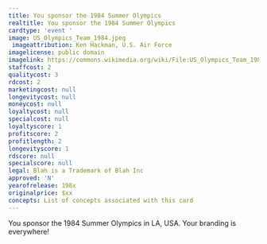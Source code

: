 ```yaml
---
title: You sponsor the 1984 Summer Olympics
realtitle: You sponsor the 1984 Summer Olympics
cardtype: 'event '
image: US_Olympics_Team_1984.jpeg
 imageattribution: Ken Hackman, U.S. Air Force
imagelicense: public domain
imagelink: https://commons.wikimedia.org/wiki/File:US_Olympics_Team_1984.JPEG
staffcost: 2
qualitycost: 3
rdcost: 2
marketingcost: null
longevitycost: null
moneycost: null
loyaltycost: null
specialcost: null
loyaltyscore: 1
profitscore: 2
profitlength: 2
longevityscore: 1
rdscore: null
specialscore: null
legal: Blah is a Trademark of Blah Inc
approved: 'N'
yearofrelease: 198x
originalprice: $xx
concepts: List of concepts associated with this card
---
```


You sponsor the 1984 Summer Olympics in LA, USA. Your branding is everywhere! 